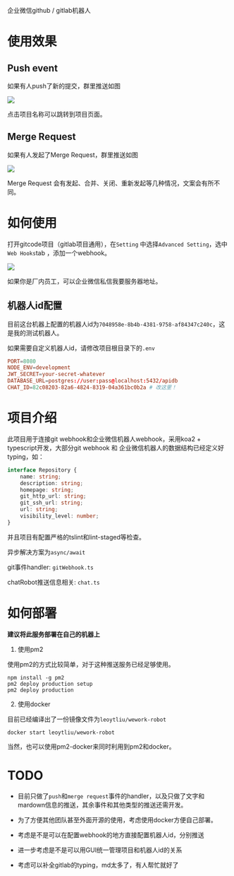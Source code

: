 企业微信github / gitlab机器人

# 使用效果

## Push event
如果有人push了新的提交，群里推送如图

![](https://tuchuang-1251767583.cos.ap-guangzhou.myqcloud.com/push-demo.jpg)

点击项目名称可以跳转到项目页面。

## Merge Request
如果有人发起了Merge Request，群里推送如图

![](https://tuchuang-1251767583.cos.ap-guangzhou.myqcloud.com/mr-demo.png)

Merge Request 会有发起、合并、关闭、重新发起等几种情况，文案会有所不同。

# 如何使用

打开gitcode项目（gitlab项目通用），在`Setting` 中选择`Advanced Setting`，选中`Web Hooks`tab ，添加一个webhook。

![](https://tuchuang-1251767583.cos.ap-guangzhou.myqcloud.com/demo.png)

如果你是厂内员工，可以企业微信私信我要服务器地址。

## 机器人id配置
目前这台机器上配置的机器人id为`7048958e-8b4b-4381-9758-af84347c240c`，这是我的测试机器人。

如果需要自定义机器人id，请修改项目根目录下的`.env`

```conf
PORT=8080
NODE_ENV=development
JWT_SECRET=your-secret-whatever
DATABASE_URL=postgres://user:pass@localhost:5432/apidb
CHAT_ID=82c08203-82a6-4824-8319-04a361bc0b2a # 改这里！
```
# 项目介绍

此项目用于连接git webhook和企业微信机器人webhook，采用koa2 + typescript开发，大部分git webhook 和 企业微信机器人的数据结构已经定义好typing，如：

```typescript
interface Repository {
    name: string;
    description: string;
    homepage: string;
    git_http_url: string;
    git_ssh_url: string;
    url: string;
    visibility_level: number;
}
```

并且项目有配置严格的tslint和lint-staged等检查。

异步解决方案为`async/await`

git事件handler: `gitWebhook.ts`

chatRobot推送信息相关: `chat.ts`

# 如何部署

**建议将此服务部署在自己的机器上**

1. 使用pm2

使用pm2的方式比较简单，对于这种推送服务已经足够使用。

```shell
npm install -g pm2
pm2 deploy production setup
pm2 deploy production
```

2. 使用docker

目前已经编译出了一份镜像文件为`leoytliu/wework-robot`
```
docker start leoytliu/wework-robot
```
当然，也可以使用pm2-docker来同时利用到pm2和docker。


# TODO

* 目前只做了`push`和`merge request`事件的handler，以及只做了文字和mardown信息的推送，其余事件和其他类型的推送还需开发。

* 为了方便其他团队甚至外面开源的使用，考虑使用docker方便自己部署。

* 考虑是不是可以在配置webhook的地方直接配置机器人id，分别推送

* 进一步考虑是不是可以用GUI统一管理项目和机器人id的关系

* 考虑可以补全gitlab的typing，md太多了，有人帮忙就好了
